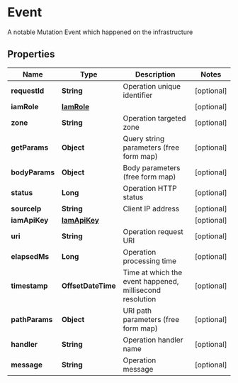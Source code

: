 

# Event

A notable Mutation Event which happened on the infrastructure

## Properties

| Name | Type | Description | Notes |
|------------ | ------------- | ------------- | -------------|
|**requestId** | **String** | Operation unique identifier |  [optional] |
|**iamRole** | [**IamRole**](IamRole.md) |  |  [optional] |
|**zone** | **String** | Operation targeted zone |  [optional] |
|**getParams** | **Object** | Query string parameters (free form map) |  [optional] |
|**bodyParams** | **Object** | Body parameters (free form map) |  [optional] |
|**status** | **Long** | Operation HTTP status |  [optional] |
|**sourceIp** | **String** | Client IP address |  [optional] |
|**iamApiKey** | [**IamApiKey**](IamApiKey.md) |  |  [optional] |
|**uri** | **String** | Operation request URI |  [optional] |
|**elapsedMs** | **Long** | Operation processing time |  [optional] |
|**timestamp** | **OffsetDateTime** | Time at which the event happened, millisecond resolution |  [optional] |
|**pathParams** | **Object** | URI path parameters (free form map) |  [optional] |
|**handler** | **String** | Operation handler name |  [optional] |
|**message** | **String** | Operation message |  [optional] |



